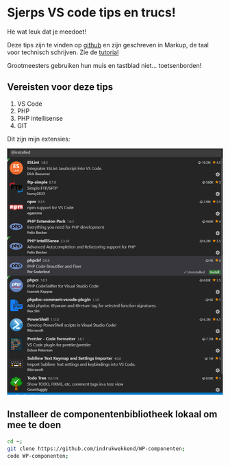 # Sjerps VS code tips en trucs!

He wat leuk dat je meedoet!

Deze tips zijn te vinden op [github](https://github.com/sjerp-indrukwekkend/vscode-instructies)
en zijn geschreven in Markup, de taal voor technisch schrijven. Zie de [tutorial](https://guides.github.com/features/mastering-markdown/)

Grootmeesters gebruiken hun muis en tastblad niet... toetsenborden!

## Vereisten voor deze tips

1. VS Code
2. PHP
3. PHP intellisense
4. GIT

Dit zijn mijn extensies:

![sjerp vscode extensies](https://github.com/sjerp-indrukwekkend/vscode-instructies/blob/master/vscode%20extensies%20sjerp.png)

## Installeer de componentenbibliotheek lokaal om mee te doen

```bash
cd ~;
git clone https://github.com/indrukwekkend/WP-componenten;
code WP-componenten;
```
